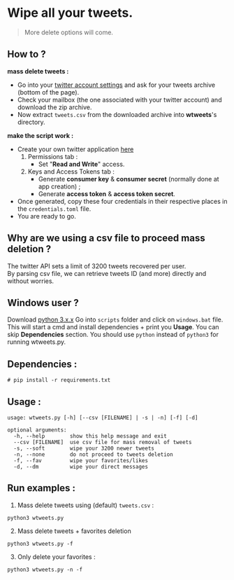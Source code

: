 # Wipe all your tweets.
> More delete options will come.

## How to ?
__mass delete tweets :__
* Go into your [twitter account settings](https://twitter.com/settings/account) and ask for your tweets archive (bottom of the page).
* Check your mailbox (the one associated with your twitter account) and download the zip archive.
* Now extract `tweets.csv` from the downloaded archive into __wtweets__'s directory.

__make the script work :__
* Create your own twitter application [here](https://apps.twitter.com/)
    1. Permissions tab :
        - Set "__Read and Write__" access.
    2. Keys and Access Tokens tab :
        - Generate __consumer key__ & __consumer secret__ (normally done at app creation) ;
        - Generate __access token__ & __access token secret__.
* Once generated, copy these four credentials in their respective places in the `credentials.toml` file.
* You are ready to go.

## Why are we using a csv file to proceed mass deletion ?
The twitter API sets a limit of 3200 tweets recovered per user.  
By parsing csv file, we can retrieve tweets ID (and more) directly and without worries.

## Windows user ?
Download [python 3.x.x](https://www.python.org/downloads/)
Go into `scripts` folder and click on `windows.bat` file.
This will start a cmd and install dependencies + print you __Usage__.
You can skip __Dependencies__ section.
You should use `python` instead of `python3` for running wtweets.py.

## Dependencies :
```
# pip install -r requirements.txt
```

## Usage :
```
usage: wtweets.py [-h] [--csv [FILENAME] | -s | -n] [-f] [-d]

optional arguments:
  -h, --help        show this help message and exit
  --csv [FILENAME]  use csv file for mass removal of tweets
  -s, --soft        wipe your 3200 newer tweets
  -n, --none        do not proceed to tweets deletion
  -f, --fav         wipe your favorites/likes
  -d, --dm          wipe your direct messages
```

## Run examples :

1. Mass delete tweets using (default) `tweets.csv` :
```
python3 wtweets.py
```
2. Mass delete tweets + favorites deletion
```
python3 wtweets.py -f
```
3. Only delete your favorites :
```
python3 wtweets.py -n -f
```
